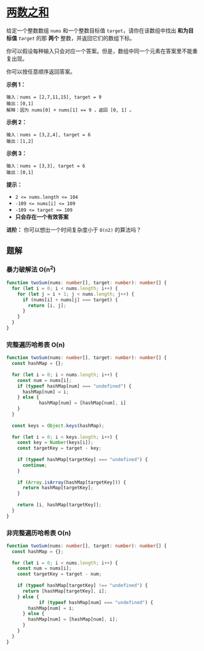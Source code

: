 # [两数之和](https://leetcode.cn/problems/two-sum/)

给定一个整数数组 `nums` 和一个整数目标值 `target`，请你在该数组中找出 **和为目标值** *`target`* 的那 **两个** 整数，并返回它们的数组下标。

你可以假设每种输入只会对应一个答案。但是，数组中同一个元素在答案里不能重复出现。

你可以按任意顺序返回答案。

**示例 1：**

```
输入：nums = [2,7,11,15], target = 9
输出：[0,1]
解释：因为 nums[0] + nums[1] == 9 ，返回 [0, 1] 。
```

**示例 2：**

```
输入：nums = [3,2,4], target = 6
输出：[1,2]
```

**示例 3：**

```
输入：nums = [3,3], target = 6
输出：[0,1]
```

 

**提示：**

- `2 <= nums.length <= 104`
- `-109 <= nums[i] <= 109`
- `-109 <= target <= 109`
- **只会存在一个有效答案**

 

**进阶：** 你可以想出一个时间复杂度小于 `O(n2)` 的算法吗？

## 题解

### 暴力破解法 O(n<sup>2</sup>)

```typescript
function twoSum(nums: number[], target: number): number[] {
  for (let i = 0; i < nums.length; i++) {
    for (let j = i + 1; j < nums.length; j++) {
      if (nums[i] + nums[j] === target) {
        return [i, j];
      }
    }
  }
}
```

### 完整遍历哈希表 O(n)

```typescript
function twoSum(nums: number[], target: number): number[] {
  const hashMap = {};
  
  for (let i = 0; i < nums.length; i++) {
    const num = nums[i];
    if (typeof hashMap[num] === "undefined") {
      hashMap[num] = i;
    } else {
			hashMap[num] = [hashMap[num], i]
    }
  }
  
  const keys = Object.keys(hashMap);
  
  for (let i = 0; i < keys.length; i++) {
    const key = Number(keys[i]);
    const targetKey = target - key;
    
    if (typeof hashMap[targetKey] === "undefined") {
      continue;
    }
    
    if (Array.isArray(hashMap[targetKey])) {
      return hashMap[targetKey];
    }
    
    return [i, hashMap[targetKey]];
  }
}
```



### 非完整遍历哈希表 O(n)

```typescript
function twoSum(nums: number[], target: number): number[] {
  const hashMap = {};
  
  for (let i = 0; i < nums.length; i++) {
    const num = nums[i];
    const targetKey = target - num;
    
    if (typeof hashMap[targetKey] !== "undefined") {
      return [hashMap[targetKey], i];
    } else {
			if (typeof hashMap[num] === "undefined") {
        hashMap[num] = i;
      } else {
        hashMap[num] = [hashMap[num], i];
      }
    }
  }
}
```

